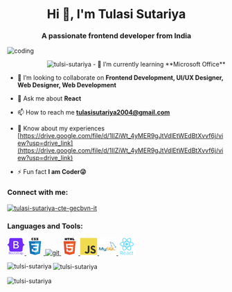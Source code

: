 <h1 align="center">Hi 👋, I'm Tulasi Sutariya</h1>
<h3 align="center">A passionate frontend developer from India</h3>

<img width="400"  alt="coding" src="https://github.com/user-attachments/assets/2f455256-777c-4838-b9f1-b7d8114f0445" />


<p align="right"> <img src="https://media1.tenor.com/m/UttC4AITYR4AAAAd/full-stack-developer.gif" alt="tulsi-sutariya" /> 
- 🌱 I’m currently learning **Microsoft Office**

- 👯 I’m looking to collaborate on **Frontend Development, UI/UX Designer, Web Designer, Web Development**

- 💬 Ask me about **React**

- 📫 How to reach me **tulasisutariya2004@gmail.com**

- 📄 Know about my experiences [https://drive.google.com/file/d/1IlZiWt_4yMER9gJtVdlEtWEdBtXvvf6j/view?usp=drive_link](https://drive.google.com/file/d/1IlZiWt_4yMER9gJtVdlEtWEdBtXvvf6j/view?usp=drive_link)

- ⚡ Fun fact **I am Coder😜**

<h3 align="left">Connect with me:</h3>
<p align="left">
<a href="https://linkedin.com/in/tulasi-sutariya-cte-gecbvn-it-09b560315" target="blank"><img align="center" src="https://raw.githubusercontent.com/rahuldkjain/github-profile-readme-generator/master/src/images/icons/Social/linked-in-alt.svg" alt="tulasi-sutariya-cte-gecbvn-it" height="30" width="40" /></a>
</p>

<h3 align="left">Languages and Tools:</h3>
<p align="left"> <a href="https://getbootstrap.com" target="_blank" rel="noreferrer"> <img src="https://raw.githubusercontent.com/devicons/devicon/master/icons/bootstrap/bootstrap-plain-wordmark.svg" alt="bootstrap" width="40" height="40"/> </a> <a href="https://www.w3schools.com/css/" target="_blank" rel="noreferrer"> <img src="https://raw.githubusercontent.com/devicons/devicon/master/icons/css3/css3-original-wordmark.svg" alt="css3" width="40" height="40"/> </a> <a href="https://git-scm.com/" target="_blank" rel="noreferrer"> <img src="https://www.vectorlogo.zone/logos/git-scm/git-scm-icon.svg" alt="git" width="40" height="40"/> </a> <a href="https://www.w3.org/html/" target="_blank" rel="noreferrer"> <img src="https://raw.githubusercontent.com/devicons/devicon/master/icons/html5/html5-original-wordmark.svg" alt="html5" width="40" height="40"/> </a> <a href="https://developer.mozilla.org/en-US/docs/Web/JavaScript" target="_blank" rel="noreferrer"> <img src="https://raw.githubusercontent.com/devicons/devicon/master/icons/javascript/javascript-original.svg" alt="javascript" width="40" height="40"/> </a> <a href="https://www.mysql.com/" target="_blank" rel="noreferrer"> <img src="https://raw.githubusercontent.com/devicons/devicon/master/icons/mysql/mysql-original-wordmark.svg" alt="mysql" width="40" height="40"/> </a> <a href="https://reactjs.org/" target="_blank" rel="noreferrer"> <img src="https://raw.githubusercontent.com/devicons/devicon/master/icons/react/react-original-wordmark.svg" alt="react" width="40" height="40"/> </a> </p>

<p><img align="left" src="https://github-readme-stats.vercel.app/api/top-langs?username=tulsi-sutariya&show_icons=true&locale=en&layout=compact" alt="tulsi-sutariya" /></p>

<p>&nbsp;<img align="center" src="https://github-readme-stats.vercel.app/api?username=tulsi-sutariya&show_icons=true&locale=en" alt="tulsi-sutariya" /></p>

<p><img align="center" src="https://github-readme-streak-stats.herokuapp.com/?user=tulsi-sutariya&" alt="tulsi-sutariya" /></p>
